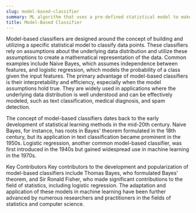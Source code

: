 ```yaml
---
slug: model-based-classifier
summary: ML algorithm that uses a pre-defined statistical model to make predictions based on input data.
title: Model-Based Classifier
---
```


Model-based classifiers are designed around the concept of building and utilizing a specific statistical model to classify data points. These classifiers rely on assumptions about the underlying data distribution and utilize these assumptions to create a mathematical representation of the data. Common examples include Naive Bayes, which assumes independence between features, and logistic regression, which models the probability of a class given the input features. The primary advantage of model-based classifiers is their interpretability and efficiency, especially when the model assumptions hold true. They are widely used in applications where the underlying data distribution is well understood and can be effectively modeled, such as text classification, medical diagnosis, and spam detection.

The concept of model-based classifiers dates back to the early development of statistical learning methods in the mid-20th century. Naive Bayes, for instance, has roots in Bayes' theorem formulated in the 18th century, but its application in text classification became prominent in the 1950s. Logistic regression, another common model-based classifier, was first introduced in the 1940s but gained widespread use in machine learning in the 1970s.

Key Contributors
Key contributors to the development and popularization of model-based classifiers include Thomas Bayes, who formulated Bayes' theorem, and Sir Ronald Fisher, who made significant contributions to the field of statistics, including logistic regression. The adaptation and application of these models in machine learning have been further advanced by numerous researchers and practitioners in the fields of statistics and computer science.
